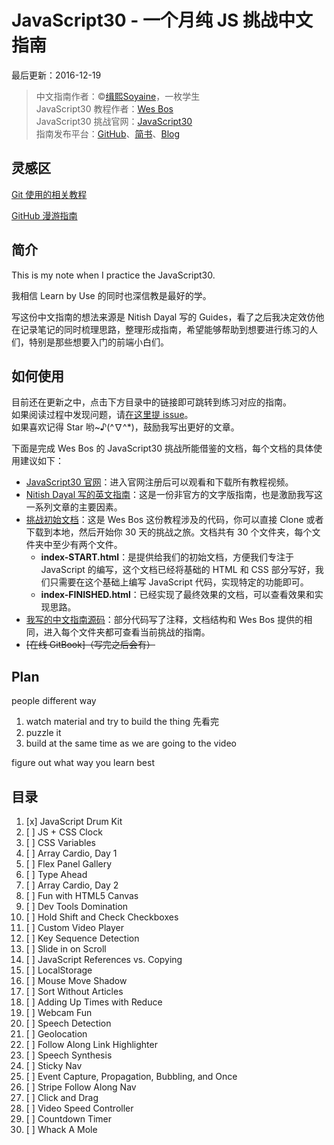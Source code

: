 # JavaScript30 - 一个月纯 JS 挑战中文指南

最后更新：2016-12-19

> 中文指南作者：©[缉熙Soyaine](https://github.com/soyaine)，一枚学生  
> JavaScript30 教程作者：[Wes Bos](https://github.com/wesbos)    
> JavaScript30 挑战官网：[JavaScript30](https://javascript30.com)  
> 指南发布平台：[GitHub](https://github.com/soyaine/JavaScript30)、[简书](http://www.jianshu.com/notebooks/8509835/latest)、[Blog](http://soyaine.cn/code/)  

## 灵感区

[Git 使用的相关教程](https://github.com/OpenMindClub/pythoncamp0/wiki/%5BGithub-Gitbook%5D)

[ GitHub 漫游指南](http://github.phodal.com/)

## 简介

This is my note when I practice the JavaScript30.

我相信 Learn by Use 的同时也深信教是最好的学。

写这份中文指南的想法来源是 Nitish Dayal 写的 Guides，看了之后我决定效仿他在记录笔记的同时梳理思路，整理形成指南，希望能够帮助到想要进行练习的人们，特别是那些想要入门的前端小白们。

## 如何使用
目前还在更新之中，点击下方目录中的链接即可跳转到练习对应的指南。   
如果阅读过程中发现问题，请[在这里提 issue](https://github.com/soyaine/JavaScript30/issues)。  
如果喜欢记得 Star 哟~♪(^∇^*)，鼓励我写出更好的文章。

下面是完成 Wes Bos 的 JavaScript30 挑战所能借鉴的文档，每个文档的具体使用建议如下：

- [JavaScript30 官网](https://javascript30.com)：进入官网注册后可以观看和下载所有教程视频。
- [Nitish Dayal 写的英文指南](https://github.com/nitishdayal/JavaScript30/tree/master/exercises)：这是一份非官方的文字版指南，也是激励我写这一系列文章的主要因素。
- [挑战初始文档](https://github.com/wesbos/JavaScript30)：这是 Wes Bos 这份教程涉及的代码，你可以直接 Clone 或者下载到本地，然后开始你 30 天的挑战之旅。文档共有 30 个文件夹，每个文件夹中至少有两个文件。
	- **index-START.html**：是提供给我们的初始文档，方便我们专注于 JavaScript 的编写，这个文档已经将基础的 HTML 和 CSS 部分写好，我们只需要在这个基础上编写 JavaScript 代码，实现特定的功能即可。
	- **index-FINISHED.html**：已经实现了最终效果的文档，可以查看效果和实现思路。
- [我写的中文指南源码](https://github.com/soyaine/JavaScript30)：部分代码写了注释，文档结构和 Wes Bos 提供的相同，进入每个文件夹都可查看当前挑战的指南。
- ~~[在线 GitBook]（写完之后会有）~~

## Plan

people different way

1. watch material  and try to build the thing 先看完
2. puzzle it 
3. build at the same time as we are going to the video

figure out what way you learn best


## 目录

1. [x] JavaScript Drum Kit
2. [ ] JS + CSS Clock
3. [ ] CSS Variables
4. [ ] Array Cardio, Day 1
5. [ ] Flex Panel Gallery
6. [ ] Type Ahead
7. [ ] Array Cardio, Day 2
8. [ ] Fun with HTML5 Canvas
9. [ ] Dev Tools Domination
10. [ ] Hold Shift and Check Checkboxes
11. [ ] Custom Video Player
12. [ ] Key Sequence Detection
13. [ ] Slide in on Scroll
14. [ ] JavaScript References vs. Copying
15. [ ] LocalStorage
16. [ ] Mouse Move Shadow
17. [ ] Sort Without Articles
18. [ ] Adding Up Times with Reduce
19. [ ] Webcam Fun
20. [ ] Speech Detection
21. [ ] Geolocation
22. [ ] Follow Along Link Highlighter
23. [ ] Speech Synthesis
24. [ ] Sticky Nav
25. [ ] Event Capture, Propagation, Bubbling, and Once
26. [ ] Stripe Follow Along Nav
27. [ ] Click and Drag
28. [ ] Video Speed Controller
29. [ ] Countdown Timer
30. [ ] Whack A Mole
